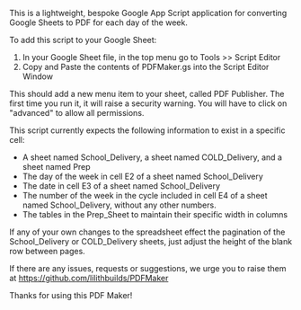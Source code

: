 This is a lightweight, bespoke Google App Script application for converting Google Sheets to PDF for each day of the week.

To add this script to your Google Sheet:
  1. In your Google Sheet file, in the top menu go to Tools >> Script Editor
  2. Copy and Paste the contents of PDFMaker.gs into the Script Editor Window

This should add a new menu item to your sheet, called PDF Publisher. The first time you run it, it will raise a security warning. You will have to click on "advanced" to allow all permissions.

This script currently expects the following information to exist in a specific cell:
  - A sheet named School_Delivery, a sheet named COLD_Delivery, and a sheet named Prep
  - The day of the week in cell E2 of a sheet named School_Delivery
  - The date in cell E3 of a sheet named School_Delivery
  - The number of the week in the cycle included in cell E4 of a sheet named School_Delivery, without any other numbers.
  - The tables in the Prep_Sheet to maintain their specific width in columns

If any of your own changes to the spreadsheet effect the pagination of the School_Delivery or COLD_Delivery sheets, just adjust the height of the blank row between pages.

If there are any issues, requests or suggestions, we urge you to raise them at https://github.com/lilithbuilds/PDFMaker

Thanks for using this PDF Maker!
